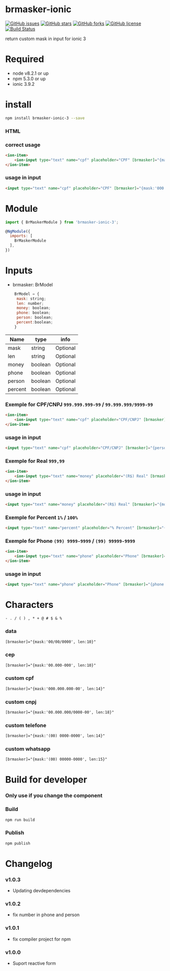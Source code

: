 # brmasker-ionic

[![GitHub issues](https://img.shields.io/github/issues/amarkes/br-masker-ionic-3.svg)](https://github.com/amarkes/br-masker-ionic-3/issues)
[![GitHub stars](https://img.shields.io/github/stars/amarkes/br-masker-ionic-3.svg)](https://github.com/amarkes/br-masker-ionic-3/stargazers)
[![GitHub forks](https://img.shields.io/github/forks/amarkes/br-masker-ionic-3.svg)](https://github.com/amarkes/br-masker-ionic-3/network)
[![GitHub license](https://img.shields.io/badge/license-MIT-blue.svg)](https://raw.githubusercontent.com/amarkes/br-masker-ionic-3/master/LICENSE)
[![Build Status](https://travis-ci.org/amarkes/brmasker-ionic.svg?branch=master)](https://travis-ci.org/amarkes/br-masker-ionic-3)


return custom mask in input for ionic 3

# Required
- node v8.2.1 or up
- npm 5.3.0 or up
- ionic 3.9.2

# install

```sh
npm install brmasker-ionic-3 --save
```

### HTML

### correct usage

```html
<ion-item>
	<ion-input type="text" name="cpf" placeholder="CPF" [brmasker]="{mask:'000.000.000-00', len:14}"></ion-input>
</ion-item>
```

### usage in input

```html
<input type="text" name="cpf" placeholder="CPF" [brmasker]="{mask:'000.000.000-00', len:14}" value="">
```

# Module

```javascript
import { BrMaskerModule } from 'brmasker-ionic-3';

@NgModule({
  imports: [
    BrMaskerModule
  ],
})

```

# Inputs

* brmasker: BrModel

```js
	BrModel = {
	 mask: string;
	 len: number;
	 money: boolean;
	 phone: boolean;
	 person: boolean;
	 percent:boolean;
	}
```


| Name | type | info |
| ------ | ------ | ------ |
| mask | string | Optional |
| len | string | Optional |
| money | boolean | Optional |
| phone | boolean | Optional |
| person | boolean | Optional |
| percent | boolean | Optional |

### Exemple for CPF/CNPJ `999.999.999-99` / `99.999.999/9999-99`



```html
<ion-item>
	<ion-input type="text" name="cpf" placeholder="CPF/CNPJ" [brmasker]="{person: true}"></ion-input>
</ion-item>
```

### usage in input

```html
<input type="text" name="cpf" placeholder="CPF/CNPJ" [brmasker]="{person: true}" value="">
```

### Exemple for Real `999,99`



```html
<ion-item>
	<ion-input type="text" name="money" placeholder="(R$) Real" [brmasker]="{money: true}"></ion-input>
</ion-item>
```

### usage in input

```html
<input type="text" name="money" placeholder="(R$) Real" [brmasker]="{money: true}" value="">
```

### Exemple for Percent `1%` / `100%`
```html
<input type="text" name="percent" placeholder="% Percent" [brmasker]="{percent: true}" value="">
```

### Exemple for Phone `(99) 9999-9999` / `(99) 99999-9999`



```html
<ion-item>
	<ion-input type="text" name="phone" placeholder="Phone" [brmasker]="{phone: true}"></ion-input>
</ion-item>
```

### usage in input

```html
<input type="text" name="phone" placeholder="Phone" [brmasker]="{phone: true}" value="">
```



# Characters

`- . / ( ) , * + @ # $ & %`



### data
```html
[brmasker]="{mask:'00/00/0000', len:10}"
```
### cep
```html
[brmasker]="{mask:'00.000-000', len:10}"
```

### custom cpf
```html
[brmasker]="{mask:'000.000.000-00', len:14}"
```

### custom cnpj
```html
[brmasker]="{mask:'00.000.000/0000-00', len:18}"
```

### custom telefone
```html
[brmasker]="{mask:'(00) 0000-0000', len:14}"
```

### custom whatsapp
```html
[brmasker]="{mask:'(00) 00000-0000', len:15}"
```



# Build for developer

### Only use if you change the component

### Build

```sh
npm run build
```

### Publish

```sh
npm publish
```

# Changelog

### v1.0.3

- Updating devdependencies

### v1.0.2

- fix number in phone and person

### v1.0.1

- fix compiler project for npm

### v1.0.0

- Suport reactive form
